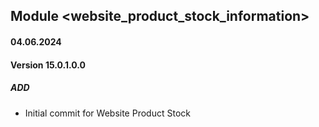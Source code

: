 ## Module <website_product_stock_information>

#### 04.06.2024
#### Version 15.0.1.0.0
##### ADD
- Initial commit for Website Product Stock
